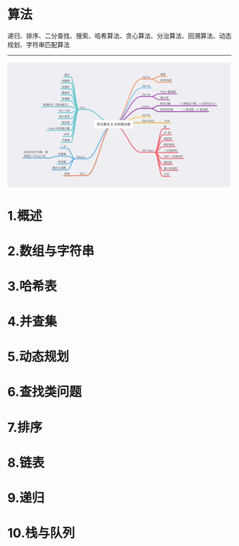 # 算法



递归、排序、二分查找、搜索、哈希算法、贪心算法、分治算法、回溯算法、动态规划、字符串匹配算法



---



![image-20210124223440247](img/image-20210124223440247.png)

# 1.概述



# 2.数组与字符串



# 3.哈希表



# 4.并查集



# 5.动态规划



# 6.查找类问题



# 7.排序



# 8.链表



# 9.递归



# 10.栈与队列







